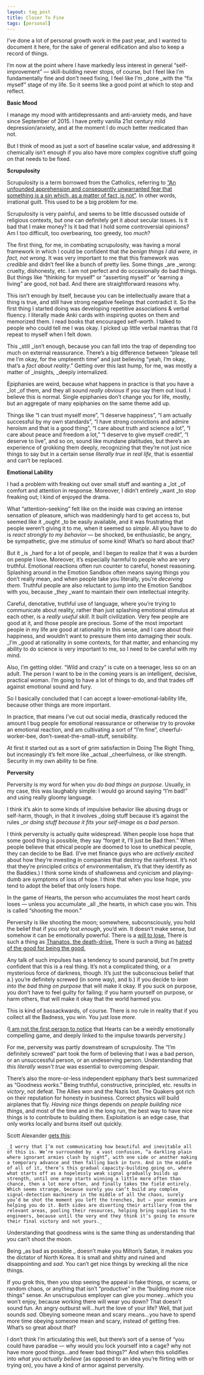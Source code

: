 ```yaml
---
layout: tag_post
title: Closer To Fine
tags: [personal]
---
```



I’ve done a lot of personal growth work in the past year, and I wanted to document it here, for the sake of general edification and also to keep a record of things.

I’m now at the point where I have markedly less interest in general “self-improvement” — skill-building never stops, of course, but I feel like I’m fundamentally fine and don’t need fixing, I feel like I’m _done _with the “fix myself” stage of my life.  So it seems like a good point at which to stop and reflect.

**Basic Mood**

I manage my mood with antidepressants and anti-anxiety meds, and have since September of 2015. I have pretty vanilla 21st century mild depression/anxiety, and at the moment I do much better medicated than not.

But I think of mood as just a sort of baseline scalar value, and addressing it chemically isn’t enough if you also have more complex cognitive stuff going on that needs to be fixed.

**Scrupulosity**

Scrupulosity is a term borrowed from the Catholics, referring to [“An unfounded apprehension and consequently unwarranted fear that something is a sin which, as a matter of fact, is not”](http://www.newadvent.org/cathen/13640a.htm).  In other words, irrational guilt. This used to be a big problem for me.

Scrupulosity is very painful, and seems to be little discussed outside of religious contexts, but one can definitely get it about secular issues. Is it bad that I make money? Is it bad that I hold some controversial opinions? Am I too difficult, too overbearing, too greedy, too _much_?

The first thing, for me, in combating scrupulosity, was having a moral framework in which I could be confident that _the benign things I did were, in fact, not wrong_. It was very important to me that this framework was _credible_ and didn’t feel like a bunch of pretty lies. Some things _are _wrong: cruelty, dishonesty, etc.  I am not perfect and do occasionally do bad things. But things like “thinking for myself” or “asserting myself” or “earning a living” are good, not bad.  And there are straightforward reasons why.

This isn’t enough by itself, because you can be intellectually aware that a thing is true, and still have strong negative feelings that contradict it. So the first thing I started doing was developing repetitive associations & verbal fluency. I literally made Anki cards with inspiring quotes on them and memorized them. I read books that encouraged self-worth. I talked to people who could tell me I was okay.  I picked up little verbal mantras that I’d repeat to myself when I felt down.

This _still _isn’t enough, because you can fall into the trap of depending too much on external reassurance. There’s a big difference between “please tell me I’m okay, for the umpteenth time” and just believing “yeah, I’m okay, that’s a _fact about reality_.”  Getting over this last hump, for me, was mostly a matter of _insights, _deeply internalized.

Epiphanies are weird, because what happens in practice is that you have a _lot _of them, and they all sound _really obvious_ if you say them out loud. I believe this is normal. Single epiphanies don’t change you for life, mostly, but an aggregate of many epiphanies on the same theme add up.

Things like “I can trust myself more”, “I deserve happiness”, “I am actually successful by my own standards”, “I have strong convictions and admire heroism and that is a good thing”, “I care about truth and science a lot”, “I care about peace and freedom a lot,” “I deserve to give myself credit”, “I deserve to live”, and so on, sound like mundane platitudes, but there’s an experience of grokking them deeply, recognizing that they’re not just nice things to say but in a certain sense _literally true in real life_, that is essential and can’t be replaced.

**Emotional Lability**

I had a problem with freaking out over small stuff and wanting a _lot _of comfort and attention in response. Moreover, I didn’t entirely _want _to stop freaking out; I kind of enjoyed the drama.

What “attention-seeking” felt like on the inside was craving an intense sensation of pleasure, which was maddeningly hard to get access to, but seemed like it _ought _to be easily available, and it was frustrating that people weren’t giving it to me, when it seemed so _simple_. All you have to do is _react strongly to my behavior_ — be shocked, be enthusiastic, be angry, be sympathetic, give me _stimulus_ of some kind!  What’s so hard about that?

But it _is _hard for a lot of people, and I began to realize that it was a burden on people I love. Moreover, it’s especially harmful to people who are very truthful. Emotional reactions often run counter to careful, honest reasoning.  Splashing around in the Emotion Sandbox often means saying things you don’t really mean, and when people take you literally, you’re  _deceiving them_. Truthful people are also reluctant to jump into the Emotion Sandbox with you, because _they _want to maintain their own intellectual integrity.

Careful, denotative, truthful use of language, where you’re trying to communicate about reality, rather than just splashing emotional stimulus at each other, is a _really useful skill_. It built civilization.  Very few people are good at it, and those people are precious. Some of the most important people in my life are good at rationality in this sense, and I care about their happiness, and wouldn’t want to pressure them into damaging their souls. _I’m _good at rationality in some contexts, for that matter, and enhancing my ability to do science is very important to me, so I need to be careful with my mind.

Also, I’m getting older. “Wild and crazy” is cute on a teenager, less so on an adult.  The person I want to be in the coming years is an intelligent, decisive, practical woman.  I’m going to have a lot of things to do, and that trades off against emotional sound and fury.

So I basically concluded that I can accept a lower-emotional-lability life, because other things are more important.

In practice, that means I’ve cut out social media, drastically reduced the amount I bug people for emotional reassurance or otherwise try to provoke an emotional reaction, and am cultivating a sort of “I’m fine”, cheerful-worker-bee, don’t-sweat-the-small-stuff, sensibility.

At first it started out as a sort of grim satisfaction in Doing The Right Thing, but increasingly it’s felt more like _actual _cheerfulness, or like strength. Security in my own ability to be fine.

**Perversity**

Perversity is my word for when you _do bad things on purpose_.  Usually, in my case, this was laughably simple: I would go around saying “I’m bad!” and using really gloomy language.

I think it’s akin to some kinds of impulsive behavior like abusing drugs or self-harm, though, in that it involves _doing stuff because it’s against the rules _or _doing stuff because it fits your self-image as a bad person_.

I think perversity is actually quite widespread. When people lose hope that some good thing is possible, they say “forget it, I’ll just be Bad then.”  When people believe that ethical people are doomed to lose to unethical people, they can decide to be Bad. (I’ve met finance guys who are _actively excited_ about how they’re investing in companies that destroy the rainforest. It’s not that they’re principled critics of environmentalism, it’s that they identify as the Baddies.)  I think some kinds of shallowness and cynicism and playing-dumb are symptoms of loss of hope.  I think that when you lose hope, you tend to adopt the belief that only losers hope.

In the game of Hearts, the person who accumulates the most heart cards loses — unless you accumulate _all _the hearts, in which case you win. This is called “shooting the moon.”

Perversity is like shooting the moon; somewhere, subconsciously, you hold the belief that if you only lost _enough_, you’d win. It doesn’t make sense, but somehow it can be emotionally powerful. There is a [will to lose.](http://www.starcitygames.com/magic/misc/2005_Stuck_In_The_Middle_With_Bruce.html) There is such a thing as [Thanatos, the death-drive.](https://en.wikipedia.org/wiki/Death_drive)   There is such a thing as [hatred of the good for being the good.](http://aynrandlexicon.com/lexicon/envy-hatred_of_the_good_for_being_the_good.html)

Any talk of such impulses has a tendency to sound paranoid, but I’m pretty confident that this is a real thing.  It’s not a complicated thing, or a mysterious force of darkness, though. It’s just the subconscious belief that a.) you’re definitely screwed (in some way), and b.) if you decide to _lean into the bad thing on purpose_ that will make it okay.  If you suck on purpose, you don’t have to feel guilty for failing; if you harm yourself on purpose, or harm others, that will make it okay that the world harmed you.

This is kind of bassackwards, of course. There is no rule in reality that if you collect all the Badness, you win.  You just lose _more_.

([I am not the first person to notice](https://www.amazon.com/dp/B000FC0PNA/ref=dp-kindle-redirect?_encoding=UTF8&btkr=1) that Hearts can be a weirdly emotionally compelling game, and deeply linked to the impulse towards perversity.)

For me, perversity was partly downstream of scrupulosity. The “I’m definitely screwed” part took the form of believing that I was a bad person, or an unsuccessful person, or an undeserving person.  Understanding that _this literally wasn’t true_ was essential to overcoming despair.

There’s also the more-or-less independent epiphany that’s best summarized as “Goodness _works_.”  Being truthful, constructive, principled, etc. results in _victory_, not defeat.  The Allies won and the Nazis lost. The Quakers got rich on their reputation for honesty in business. Correct physics will build airplanes that fly.  _Having nice things_ depends on _people building nice things_, and most of the time and in the long run, the best way to have nice things is to contribute to building them.  Exploitation is an edge case, that only works locally and burns itself out quickly.

Scott Alexander [gets this](http://slatestarcodex.com/2017/03/24/guided-by-the-beauty-of-our-weapons/):


    _I worry that I’m not communicating how beautiful and inevitable all of this is. We’re surrounded by  a vast confusion, “a darkling plain where ignorant armies clash by night”, with one side or another making a temporary advance and then falling back in turn. And in the middle of all of it, there’s this gradual capacity-building going on, where what starts off as a hopelessly weak signal gradually builds up strength, until one army starts winning a little more often than chance, then a lot more often, and finally takes the field entirely. Which seems strange, because surely you can’t build any complex signal-detection machinery in the middle of all the chaos, surely you’d be shot the moment you left the trenches, but – your enemies are helping you do it. Both sides are diverting their artillery from the relevant areas, pooling their resources, helping bring supplies to the engineers, because until the very end they think it’s going to ensure their final victory and not yours._

Understanding that goodness wins is the same thing as understanding that you can’t shoot the moon.

Being _as bad as possible _ doesn’t make you Milton’s Satan, it makes you the dictator of North Korea. It is small and shitty and ruined and disappointing and _sad_.  You can’t get nice things by wrecking all the nice things.

If you grok this, then you stop seeing the appeal in fake things, or scams, or random chaos, or anything that isn’t “productive” in the “building more nice things” sense.  An unscrupulous employer can give you money…which you won’t enjoy, because working there will wear you down? That doesn’t sound fun. An angry outburst will…hurt the love of your life?  Well, that just sounds _sad_.  Obeying someone mean and scary means…you have to spend more time obeying someone mean and scary, instead of getting free. What’s so great about _that_?

I don’t think I’m articulating this well, but there’s sort of a sense of “you could have paradise — why would you lock yourself into a cage? why not have more good things…and fewer bad things?” And when this solidifies into _what you actually believe_ (as opposed to an idea you’re flirting with or trying on), you have a kind of armor against perversity.
